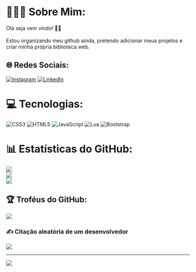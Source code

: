 # 🙋🏻‍♂️ Sobre Mim:
Olá seja vem vindo! 🤙🏻<br><br>Estou organizando meu github ainda, pretendo adicionar meus projetos e criar minha própria biblioteca web.<br>


## 🌐 Redes Sociais:
[![Instagram](https://img.shields.io/badge/Instagram-%23E4405F.svg?logo=Instagram&logoColor=white)](https://instagram.com/https://instagram.com/luan_fagioni) [![LinkedIn](https://img.shields.io/badge/LinkedIn-%230077B5.svg?logo=linkedin&logoColor=white)](https://linkedin.com/in/https://www.linkedin.com/in/luanfagioni/) 

# 💻 Tecnologias:
![CSS3](https://img.shields.io/badge/css3-%231572B6.svg?style=for-the-badge&logo=css3&logoColor=white) ![HTML5](https://img.shields.io/badge/html5-%23E34F26.svg?style=for-the-badge&logo=html5&logoColor=white) ![JavaScript](https://img.shields.io/badge/javascript-%23323330.svg?style=for-the-badge&logo=javascript&logoColor=%23F7DF1E) ![Lua](https://img.shields.io/badge/lua-%232C2D72.svg?style=for-the-badge&logo=lua&logoColor=white) ![Bootstrap](https://img.shields.io/badge/bootstrap-%23563D7C.svg?style=for-the-badge&logo=bootstrap&logoColor=white)
# 📊 Estatísticas do GitHub:
![](https://github-readme-stats.vercel.app/api?username=DevLuanFagioni&theme=dracula&hide_border=false&include_all_commits=true&count_private=false)<br/>
![](https://github-readme-streak-stats.herokuapp.com/?user=DevLuanFagioni&theme=dracula&hide_border=false)<br/>
![](https://github-readme-stats.vercel.app/api/top-langs/?username=DevLuanFagioni&theme=dracula&hide_border=false&include_all_commits=true&count_private=false&layout=compact)

## 🏆 Troféus do GitHub:
![](https://github-profile-trophy.vercel.app/?username=DevLuanFagioni&theme=dracula&no-frame=false&no-bg=false&margin-w=4)

### ✍️ Citação aleatória de um desenvolvedor
![](https://quotes-github-readme.vercel.app/api?type=horizontal&theme=radical)

---
[![](https://visitcount.itsvg.in/api?id=DevLuanFagioni&icon=0&color=10)](https://visitcount.itsvg.in)

